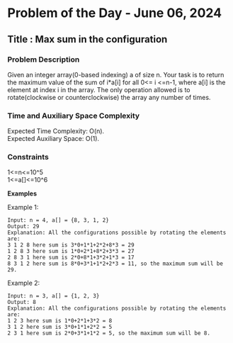 # Problem of the Day - June 06, 2024

## Title : Max sum in the configuration

### Problem Description

Given an integer array(0-based indexing) a of size n. Your task is to return the maximum value of the sum of i*a[i] for all 0<= i <=n-1, where a[i] is the element at index i in the array. The only operation allowed is to rotate(clockwise or counterclockwise) the array any number of times.

### Time and Auxiliary Space Complexity

Expected Time Complexity: O(n). \
Expected Auxiliary Space: O(1).

### Constraints

1<=n<=10^5 \
1<=a[]<=10^6

**Examples**

Example 1:
```
Input: n = 4, a[] = {8, 3, 1, 2}
Output: 29
Explanation: All the configurations possible by rotating the elements are:
3 1 2 8 here sum is 3*0+1*1+2*2+8*3 = 29
1 2 8 3 here sum is 1*0+2*1+8*2+3*3 = 27
2 8 3 1 here sum is 2*0+8*1+3*2+1*3 = 17
8 3 1 2 here sum is 8*0+3*1+1*2+2*3 = 11, so the maximum sum will be 29.

```

Example 2:
```
Input: n = 3, a[] = {1, 2, 3}
Output: 8
Explanation: All the configurations possible by rotating the elements are:
1 2 3 here sum is 1*0+2*1+3*2 = 8
3 1 2 here sum is 3*0+1*1+2*2 = 5
2 3 1 here sum is 2*0+3*1+1*2 = 5, so the maximum sum will be 8.

```




